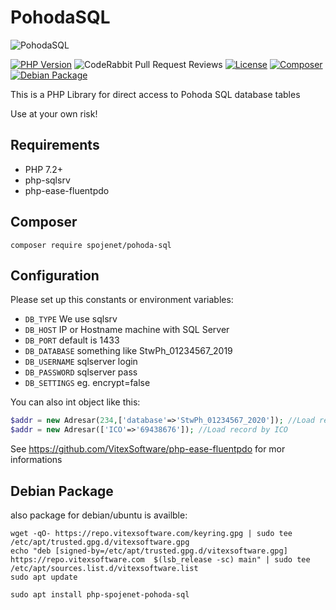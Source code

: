 PohodaSQL
=========

![PohodaSQL](pohodaSQL.svg?raw=true)

[![PHP Version](https://img.shields.io/badge/php-%3E%3D%207.2-8892BF.svg)](https://php.net/)
![CodeRabbit Pull Request Reviews](https://img.shields.io/coderabbit/prs/github/Spoje-NET/PohodaSQL?utm_source=oss&utm_medium=github&utm_campaign=Spoje-NET%2FPohodaSQL&labelColor=171717&color=FF570A&link=https%3A%2F%2Fcoderabbit.ai&label=CodeRabbit+Reviews)
[![License](https://img.shields.io/badge/license-MIT-blue.svg)](https://opensource.org/licenses/MIT)
[![Composer](https://img.shields.io/badge/composer-supported-885630.svg)](https://getcomposer.org/)
[![Debian Package](https://img.shields.io/badge/debian-package-red.svg)](http://repo.vitexsoftware.com/pool/main/p/php-spojenet-pohoda-sql/)

This is a PHP Library for direct access to Pohoda SQL database tables

Use at your own risk!

Requirements
------------

* PHP 7.2+
* php-sqlsrv
* php-ease-fluentpdo


Composer
--------

```shell
composer require spojenet/pohoda-sql
```

Configuration
-------------

Please set up this constants or environment variables:

* `DB_TYPE`      We use sqlsrv
* `DB_HOST`      IP or Hostname machine with SQL Server
* `DB_PORT`      default is 1433
* `DB_DATABASE`  something like StwPh_01234567_2019
* `DB_USERNAME`  sqlserver login
* `DB_PASSWORD`  sqlserver pass
* `DB_SETTINGS`  eg. encrypt=false

You can also int object like this:

```php
$addr = new Adresar(234,['database'=>'StwPh_01234567_2020']); //Load record by ID from overriden Database
$addr = new Adresar(['ICO'=>'69438676']); //Load record by ICO
```

See https://github.com/VitexSoftware/php-ease-fluentpdo for mor informations

Debian Package
--------------

also package for debian/ubuntu is availble:

```shell
wget -qO- https://repo.vitexsoftware.com/keyring.gpg | sudo tee /etc/apt/trusted.gpg.d/vitexsoftware.gpg
echo "deb [signed-by=/etc/apt/trusted.gpg.d/vitexsoftware.gpg]  https://repo.vitexsoftware.com  $(lsb_release -sc) main" | sudo tee /etc/apt/sources.list.d/vitexsoftware.list
sudo apt update

sudo apt install php-spojenet-pohoda-sql
````
